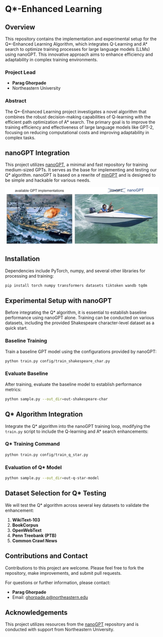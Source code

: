 # Q*-Enhanced Learning

## Overview
This repository contains the implementation and experimental setup for the Q*-Enhanced Learning Algorithm, which integrates Q-Learning and A* search to optimize training processes for large language models (LLMs) using nanoGPT. This innovative approach aims to enhance efficiency and adaptability in complex training environments.

### Project Lead
- **Parag Ghorpade**
- Northeastern University

### Abstract
The Q*-Enhanced Learning project investigates a novel algorithm that combines the robust decision-making capabilities of Q-learning with the efficient path optimization of A* search. The primary goal is to improve the training efficiency and effectiveness of large language models like GPT-2, focusing on reducing computational costs and improving adaptability in complex tasks.

## nanoGPT Integration
This project utilizes [nanoGPT](https://github.com/karpathy/nanoGPT), a minimal and fast repository for training medium-sized GPTs. It serves as the base for implementing and testing our Q* algorithm. nanoGPT is based on a rewrite of [minGPT](https://github.com/karpathy/minGPT) and is designed to be simple and hackable for various needs.

![nanoGPT](assets/nanogpt.jpg)

## Installation

Dependencies include PyTorch, numpy, and several other libraries for processing and training:

```bash
pip install torch numpy transformers datasets tiktoken wandb tqdm
```

## Experimental Setup with nanoGPT
Before integrating the Q* algorithm, it is essential to establish baseline performance using nanoGPT alone. Training can be conducted on various datasets, including the provided Shakespeare character-level dataset as a quick start.

### Baseline Training
Train a baseline GPT model using the configurations provided by nanoGPT:

```bash
python train.py config/train_shakespeare_char.py
```

### Evaluate Baseline
After training, evaluate the baseline model to establish performance metrics:

```bash
python sample.py --out_dir=out-shakespeare-char
```

## Q* Algorithm Integration
Integrate the Q* algorithm into the nanoGPT training loop, modifying the `train.py` script to include the Q-learning and A* search enhancements:

### Q* Training Command
```bash
python train.py config/train_q_star.py
```

### Evaluation of Q* Model
```bash
python sample.py --out_dir=out-q-star-model
```

## Dataset Selection for Q* Testing
We will test the Q* algorithm across several key datasets to validate the enhancement:
1. **WikiText-103**
2. **BookCorpus**
3. **OpenWebText**
4. **Penn Treebank (PTB)**
5. **Common Crawl News**

## Contributions and Contact
Contributions to this project are welcome. Please feel free to fork the repository, make improvements, and submit pull requests.

For questions or further information, please contact:
- **Parag Ghorpade**
- Email: [ghorpade.p@northeastern.edu](mailto:ghorpade.p@northeastern.edu)

## Acknowledgements
This project utilizes resources from the [nanoGPT](https://github.com/karpathy/nanoGPT) repository and is conducted with support from Northeastern University.
